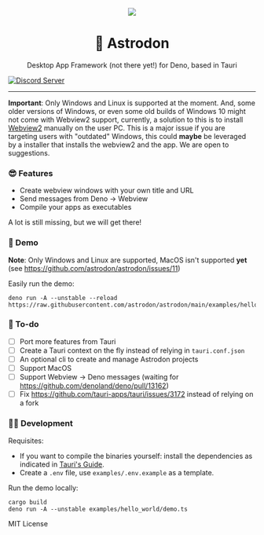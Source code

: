 <p align="center">
	<img align="center" src="https://avatars.githubusercontent.com/u/97196209?s=200&v=4"  />
	<br>
    <h1 align="center">🦕 Astrodon  </h1>
    <p align="center">Desktop App Framework (not there yet!) for Deno, based in Tauri</p>
</p>

[![Discord Server](https://discordapp.com/api/guilds/928673465882513430/widget.png)](https://discord.gg/adYYqHHDBA)

---

**Important**: Only Windows and Linux is supported at the moment. And, some older versions of Windows, or even some old builds of Windows 10 might not come with Webview2 support, currently, a solution to this is to install [Webview2](https://developer.microsoft.com/en-us/microsoft-edge/webview2/#download-section) manually on the user PC. This is a major issue if you are targeting users with "outdated" Windows, this could **maybe** be leveraged by a installer that installs the webview2 and the app. We are open to suggestions.

### 😎 Features

- Create webview windows with your own title and URL
- Send messages from Deno -> Webview
- Compile your apps as executables

A lot is still missing, but we will get there!

### 🎁 Demo

**Note**: Only Windows and Linux are supported, MacOS isn't supported **yet** (see https://github.com/astrodon/astrodon/issues/11)

Easily run the demo:

```
deno run -A --unstable --reload https://raw.githubusercontent.com/astrodon/astrodon/main/examples/hello_world/demo.ts
```

### 📜 To-do

- [ ] Port more features from Tauri
- [ ] Create a Tauri context on the fly instead of relying in `tauri.conf.json`
- [ ] An optional cli to create and manage Astrodon projects
- [ ] Support MacOS
- [ ] Support Webview -> Deno messages (waiting for https://github.com/denoland/deno/pull/13162)
- [ ] Fix https://github.com/tauri-apps/tauri/issues/3172 instead of relying on a fork

### 👩‍💻 Development

Requisites:

- If you want to compile the binaries yourself: install the dependencies as
  indicated in
  [Tauri's Guide](https://tauri.studio/en/docs/getting-started/intro).
- Create a `.env` file, use `examples/.env.example` as a template.

Run the demo locally:

```
cargo build
deno run -A --unstable examples/hello_world/demo.ts
```

MIT License
